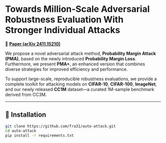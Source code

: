 # Towards Million-Scale Adversarial Robustness Evaluation With Stronger Individual Attacks

📄 **[Paper (arXiv 2411.15210)](https://arxiv.org/abs/2411.15210)**

We propose a novel adversarial attack method, **Probability Margin Attack (PMA)**, based on the newly introduced **Probability Margin Loss**. Furthermore, we present **PMA+**, an enhanced version that combines diverse strategies for improved efficiency and performance.

To support large-scale, reproducible robustness evaluations, we provide a complete toolkit for attacking models on **CIFAR-10**, **CIFAR-100**, **ImageNet**, and our newly released **CC1M** dataset—a curated 1M-sample benchmark derived from CC3M.

---

## 🔧 Installation

```bash
git clone https://github.com/fra31/auto-attack.git
cd auto-attack
pip install -r requirements.txt
